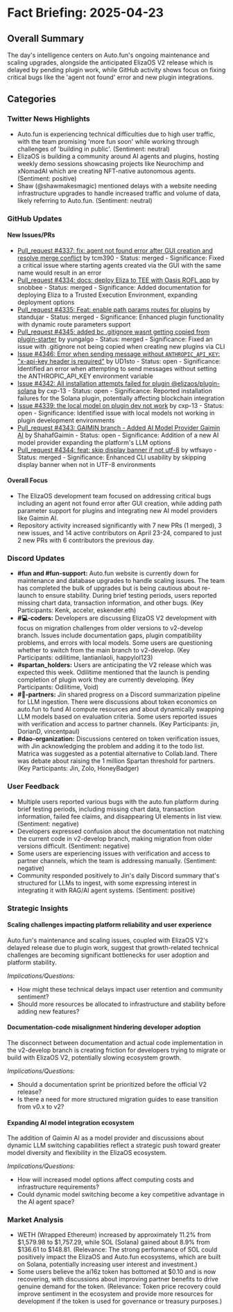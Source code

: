 # Fact Briefing: 2025-04-23

## Overall Summary
The day's intelligence centers on Auto.fun's ongoing maintenance and scaling upgrades, alongside the anticipated ElizaOS V2 release which is delayed by pending plugin work, while GitHub activity shows focus on fixing critical bugs like the 'agent not found' error and new plugin integrations.

## Categories

### Twitter News Highlights
- Auto.fun is experiencing technical difficulties due to high user traffic, with the team promising 'more fun soon' while working through challenges of 'building in public'. (Sentiment: neutral)
- ElizaOS is building a community around AI agents and plugins, hosting weekly demo sessions showcasing projects like Neurochimp and xNomadAI which are creating NFT-native autonomous agents. (Sentiment: positive)
- Shaw (@shawmakesmagic) mentioned delays with a website needing infrastructure upgrades to handle increased traffic and volume of data, likely referring to Auto.fun. (Sentiment: neutral)

### GitHub Updates

#### New Issues/PRs
- [Pull_request #4337: fix: agent not found error after GUI creation and resolve merge conflict](https://github.com/elizaos/eliza/pull/4337) by tcm390 - Status: merged - Significance: Fixed a critical issue where starting agents created via the GUI with the same name would result in an error
- [Pull_request #4334: docs: deploy Eliza to TEE with Oasis ROFL app](https://github.com/elizaOS/eliza/pull/4334) by snobbee - Status: merged - Significance: Added documentation for deploying Eliza to a Trusted Execution Environment, expanding deployment options
- [Pull_request #4335: Feat: enable path params routes for plugins](https://github.com/elizaOS/eliza/pull/4335) by standujar - Status: merged - Significance: Enhanced plugin functionality with dynamic route parameters support
- [Pull_request #4345: added bc .gitignore wasnt getting copied from plugin-starter](https://github.com/elizaOS/eliza/pull/4345) by yungalgo - Status: merged - Significance: Fixed an issue with .gitignore not being copied when creating new plugins via CLI
- [Issue #4346: Error when sending message without `ANTHROPIC_API_KEY`: "x-api-key header is required"](https://github.com/elizaOS/eliza/issues/4346) by UD1sto - Status: open - Significance: Identified an error when attempting to send messages without setting the ANTHROPIC_API_KEY environment variable
- [Issue #4342: All installation attempts failed for plugin @elizaos/plugin-solana](https://github.com/elizaOS/eliza/issues/4342) by cxp-13 - Status: open - Significance: Reported installation failures for the Solana plugin, potentially affecting blockchain integration
- [Issue #4339: the local model on plugin dev not work](https://github.com/elizaOS/eliza/issues/4339) by cxp-13 - Status: open - Significance: Identified issue with local models not working in plugin development environments
- [Pull_request #4343: GAIMIN branch - Added AI Model Provider Gaimin AI](https://github.com/elizaOS/eliza/pull/4343) by ShahafGaimin - Status: open - Significance: Addition of a new AI model provider expanding the platform's LLM options
- [Pull_request #4344: feat: skip display banner if not utf-8](https://github.com/elizaOS/eliza/pull/4344) by wtfsayo - Status: merged - Significance: Enhanced CLI usability by skipping display banner when not in UTF-8 environments

#### Overall Focus
- The ElizaOS development team focused on addressing critical bugs including an agent not found error after GUI creation, while adding path parameter support for plugins and integrating new AI model providers like Gaimin AI.
- Repository activity increased significantly with 7 new PRs (1 merged), 3 new issues, and 14 active contributors on April 23-24, compared to just 2 new PRs with 6 contributors the previous day.

### Discord Updates
- **#fun and #fun-support:** Auto.fun website is currently down for maintenance and database upgrades to handle scaling issues. The team has completed the bulk of upgrades but is being cautious about re-launch to ensure stability. During brief testing periods, users reported missing chart data, transaction information, and other bugs. (Key Participants: Kenk, accelxr, eskender.eth)
- **#💻-coders:** Developers are discussing ElizaOS V2 development with focus on migration challenges from older versions to v2-develop branch. Issues include documentation gaps, plugin compatibility problems, and errors with local models. Some users are questioning whether to switch from the main branch to v2-develop. (Key Participants: odilitime, lantianlaoli, happylol123)
- **#spartan_holders:** Users are anticipating the V2 release which was expected this week. Odilitime mentioned that the launch is pending completion of plugin work they are currently developing. (Key Participants: Odilitime, Void)
- **#🥇-partners:** Jin shared progress on a Discord summarization pipeline for LLM ingestion. There were discussions about token economics on auto.fun to fund AI compute resources and about dynamically swapping LLM models based on evaluation criteria. Some users reported issues with verification and access to partner channels. (Key Participants: jin, DorianD, vincentpaul)
- **#dao-organization:** Discussions centered on token verification issues, with Jin acknowledging the problem and adding it to the todo list. Matrica was suggested as a potential alternative to Collab.land. There was debate about raising the 1 million Spartan threshold for partners. (Key Participants: Jin, Zolo, HoneyBadger)

### User Feedback
- Multiple users reported various bugs with the auto.fun platform during brief testing periods, including missing chart data, transaction information, failed fee claims, and disappearing UI elements in list view. (Sentiment: negative)
- Developers expressed confusion about the documentation not matching the current code in v2-develop branch, making migration from older versions difficult. (Sentiment: negative)
- Some users are experiencing issues with verification and access to partner channels, which the team is addressing manually. (Sentiment: negative)
- Community responded positively to Jin's daily Discord summary that's structured for LLMs to ingest, with some expressing interest in integrating it with RAG/AI agent systems. (Sentiment: positive)

### Strategic Insights

#### Scaling challenges impacting platform reliability and user experience
Auto.fun's maintenance and scaling issues, coupled with ElizaOS V2's delayed release due to plugin work, suggest that growth-related technical challenges are becoming significant bottlenecks for user adoption and platform stability.

*Implications/Questions:*
  - How might these technical delays impact user retention and community sentiment?
  - Should more resources be allocated to infrastructure and stability before adding new features?

#### Documentation-code misalignment hindering developer adoption
The disconnect between documentation and actual code implementation in the v2-develop branch is creating friction for developers trying to migrate or build with ElizaOS V2, potentially slowing ecosystem growth.

*Implications/Questions:*
  - Should a documentation sprint be prioritized before the official V2 release?
  - Is there a need for more structured migration guides to ease transition from v0.x to v2?

#### Expanding AI model integration ecosystem
The addition of Gaimin AI as a model provider and discussions about dynamic LLM switching capabilities reflect a strategic push toward greater model diversity and flexibility in the ElizaOS ecosystem.

*Implications/Questions:*
  - How will increased model options affect computing costs and infrastructure requirements?
  - Could dynamic model switching become a key competitive advantage in the AI agent space?

### Market Analysis
- WETH (Wrapped Ethereum) increased by approximately 11.2% from $1,579.98 to $1,757.29, while SOL (Solana) gained about 8.9% from $136.61 to $148.81. (Relevance: The strong performance of SOL could positively impact the ElizaOS and Auto.fun ecosystems, which are built on Solana, potentially increasing user interest and investment.)
- Some users believe the ai16z token has bottomed at $0.10 and is now recovering, with discussions about improving partner benefits to drive genuine demand for the token. (Relevance: Token price recovery could improve sentiment in the ecosystem and provide more resources for development if the token is used for governance or treasury purposes.)
